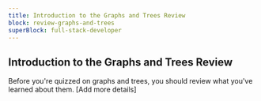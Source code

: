 ```yaml
---
title: Introduction to the Graphs and Trees Review
block: review-graphs-and-trees
superBlock: full-stack-developer
---
```


## Introduction to the Graphs and Trees Review

Before you're quizzed on graphs and trees, you should review what you've learned about them. [Add more details]
